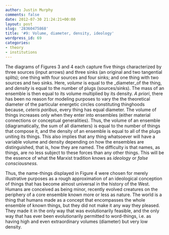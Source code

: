 ```yaml
---
author: Justin Murphy
comments: false
date: 2012-07-30 21:24:21+00:00
layout: post
slug: '28360475868'
title: '#9: Volume, diameter, density, ideology'
wordpress_id: 69
categories:
- theory
- institutions
---
```


The diagrams of Figures 3 and 4 each capture five things characterized by three sources (input arrows) and three sinks (an original and two tangential splits); one thing with four sources and four sinks; and one thing with two sources and two sinks. Here, _volume_ is equal to the _diameter_of the thing, and _density_ is equal to the number of plugs (sources/sinks). The mass of an ensemble is then equal to its volume multiplied by its density. _A priori_, there has been no reason for modeling purposes to vary the the theoretical diameter of the particular energetic circles constituting thinghoods because, _ceteris paribus_, every thing has equal diameter. The volume of things increases only when they enter into ensembles (either material connections or conceptual generalities). Thus, the volume of an ensemble (diagramatically, the sum of all diameters) is equal to the number of things that compose it, and the density of an ensemble is equal to all of the plugs uniting its things. This also implies that any thing whatsoever will have a variable volume and density depending on how the ensembles are distinguished, that is, how they are named. The difficulty is that names, as things, are no less subject to these forces than any other things. This will be the essence of what the Marxist tradition knows as _ideology_ or _false consciousness._




Thus, the name-things displayed in Figure 4 were chosen for merely illustrative purposes as a rough approximation of an ideological conception of things that has become almost universal in the history of the West. Humans are conceived as being minor, recently evolved creatures on the periphery of a core ensemble known more or less as nature. The world is a thing that humans made as a concept that encompasses the whole ensemble of known things, but they did not make it any way they pleased. They made it in the only way that was evolutionarily feasible, and the only way that has ever been evolutionarily permitted to word-things, i.e. as having high and even extraordinary volumes (diameter) but very low density.